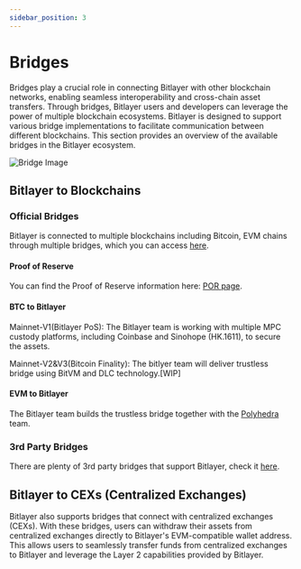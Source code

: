 ```yaml
---
sidebar_position: 3
---
```


# Bridges

Bridges play a crucial role in connecting Bitlayer with other blockchain networks, enabling seamless interoperability and cross-chain asset transfers. Through bridges, Bitlayer users and developers can leverage the power of multiple blockchain ecosystems. Bitlayer is designed to support various bridge implementations to facilitate communication between different blockchains. This section provides an overview of the available bridges in the Bitlayer ecosystem.

![Bridge Image](/img/BitlayerNetwork/bridge.png)

## Bitlayer to Blockchains

### Official Bridges

Bitlayer is connected to multiple blockchains including Bitcoin, EVM chains through multiple bridges, which you can access [here](https://www.bitlayer.org/bridge/).

#### Proof of Reserve

You can find the Proof of Reserve information here: [POR page](/docs/BitlayerNetwork/POR).

#### BTC to Bitlayer

Mainnet-V1(Bitlayer PoS): The Bitlayer team is working with multiple MPC custody platforms, including Coinbase and Sinohope (HK.1611), to secure the assets.

Mainnet-V2&V3(Bitcoin Finality): The bitlyer team will deliver trustless bridge using BitVM and DLC technology.[WIP]

#### EVM to Bitlayer 

The Bitlayer team builds the trustless bridge together with the [Polyhedra](https://x.com/PolyhedraZK) team.

### 3rd Party Bridges

There are plenty of 3rd party bridges that support Bitlayer, check it [here](https://www.bitlayer.org/bridge/).

## Bitlayer to CEXs (Centralized Exchanges)

Bitlayer also supports bridges that connect with centralized exchanges (CEXs). With these bridges, users can withdraw their assets from centralized exchanges directly to Bitlayer's EVM-compatible wallet address. This allows users to seamlessly transfer funds from centralized exchanges to Bitlayer and leverage the Layer 2 capabilities provided by Bitlayer.

